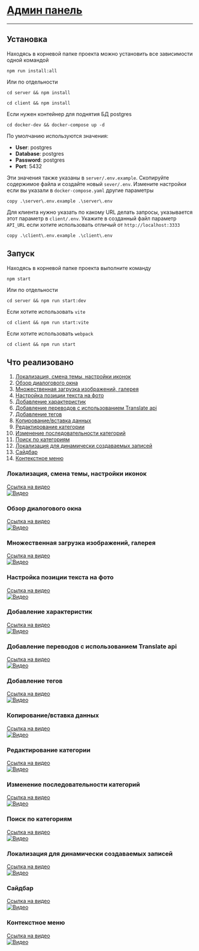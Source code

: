 # [Админ панель ](https://kitsunaana.store/catalog)
***
## Установка
Находясь в корневой папке проекта можно установить все зависимости одной командой
```shell
npm run install:all
```
Или по отдельности
```shell
cd server && npm install
```
```shell
cd client && npm install
```
Если нужен контейнер для поднятия БД postgres
```shell
cd docker-dev && docker-compose up -d
```
По умолчанию используются значения:
 * **User**: postgres
 * **Database**: postgres
 * **Password**: postgres
 * **Port**: 5432

Эти значения также указаны в `server/.env.example`. Скопируйте
содержимое файла и создайте новый `sever/.env`.
Измените настройки если вы указали в `docker-compose.yaml` другие
параметры
```shell
copy .\server\.env.example .\server\.env
```
Для клиента нужно указать по какому URL делать запросы, указывается 
этот параметр в `client/.env`. Укажите в созданный файл параметр
`API_URL` если хотите использовать отличый от `http://localhost:3333`

```shell
copy .\client\.env.example .\client\.env
```

## Запуск
Находясь в корневой папке проекта выполните команду
```shell
npm start
```
Или по отдельности
```shell
cd server && npm run start:dev
```
Если хотите использовать `vite`
```shell
cd client && npm run start:vite
```
Если хотите использовать `webpack`
```shell
cd client && npm run start
```

## Что реализовано
1. [Локализация, смена темы, настройки иконок](#section1)
2. [Обзор диалогового окна](#section2)
3. [Множественная загрузка изображений, галерея](#section3)
4. [Настройка позиции текста на фото](#section4)
5. [Добавление характеристик](#section5)
6. [Добавление переводов с использованием Translate api](#section6)
7. [Добавление тегов](#section7)
8. [Копирование/вставка данных](#section8)
9. [Редактирование категории](#section9)
10. [Изменение последовательности категорий](#section10)
11. [Поиск по категориям](#section11)
12. [Локализация для динамически создаваемых записей](#section12)
13. [Сайдбар](#section13)
14. [Контекстное меню](#section14)

### <a name="section1"></a> Локализация, смена темы, настройки иконок
[Ссылка на видео](https://play.boomstream.com/dIxDJyOd?autostart=1)<br />
[![Видео](https://cdnv.boomstream.com/balancer/size:300/mHtIYwSu-a1.jpg)](https://play.boomstream.com/dIxDJyOd?autostart=1)

### <a name="section2"></a> Обзор диалогового окна
[Ссылка на видео](https://play.boomstream.com/NeRLoztY?autostart=1)<br />
[![Видео](https://cdnv.boomstream.com/balancer/size:300/szPQghC5-a2.jpg)](https://play.boomstream.com/NeRLoztY?autostart=1)

### <a name="section3"></a> Множественная загрузка изображений, галерея
[Ссылка на видео](https://play.boomstream.com/3ccQiLQ7?autostart=1)<br />
[![Видео](https://cdnv.boomstream.com/balancer/size:300/SW4f6Iev-a7.jpg)](https://play.boomstream.com/3ccQiLQ7?autostart=1)

### <a name="section4"></a> Настройка позиции текста на фото
[Ссылка на видео](https://play.boomstream.com/S6ux3KL4?autostart=1)<br />
[![Видео](https://cdnv.boomstream.com/balancer/size:300/k9CdpBqA-a4.jpg)](https://play.boomstream.com/S6ux3KL4?autostart=1)

### <a name="section5"></a> Добавление характеристик
[Ссылка на видео](https://play.boomstream.com/fCoHGaxk?autostart=1)<br />
[![Видео](https://cdnv.boomstream.com/balancer/size:300/RigylViP-a2.jpg)](https://play.boomstream.com/fCoHGaxk?autostart=1)

### <a name="section6"></a> Добавление переводов с использованием Translate api
[Ссылка на видео](https://play.boomstream.com/2Kde6u6l?autostart=1)<br />
[![Видео](https://cdnv.boomstream.com/balancer/size:300/iyGSgvZ1-a13.jpg)](https://play.boomstream.com/2Kde6u6l?autostart=1)

### <a name="section7"></a> Добавление тегов
[Ссылка на видео](https://play.boomstream.com/vuS3DLw6?autostart=1)<br />
[![Видео](https://cdnv.boomstream.com/balancer/size:300/WUAYciXj-a12.jpg)](https://play.boomstream.com/vuS3DLw6?autostart=1)

### <a name="section8"></a> Копирование/вставка данных
[Ссылка на видео](https://play.boomstream.com/AAOnApoW?autostart=1)<br />
[![Видео](https://cdnv.boomstream.com/balancer/size:300/nEstCxxx-a7.jpg)](https://play.boomstream.com/AAOnApoW?autostart=1)

### <a name="section9"></a> Редактирование категории
[Ссылка на видео](https://play.boomstream.com/LKIgRQ1F?autostart=1)<br />
[![Видео](https://cdnv.boomstream.com/balancer/size:300/QsJR24lI-a2.jpg)](https://play.boomstream.com/LKIgRQ1F?autostart=1)

### <a name="section10"></a> Изменение последовательности категорий
[Ссылка на видео](https://play.boomstream.com/RC5vL9Fi?autostart=1)<br />
[![Видео](https://cdnv.boomstream.com/balancer/size:300/Us3Dd7RU-a1.jpg)](https://play.boomstream.com/RC5vL9Fi?autostart=1)

### <a name="section11"></a> Поиск по категориям
[Ссылка на видео](https://play.boomstream.com/ervRuD70?autostart=1)<br />
[![Видео](https://cdnv.boomstream.com/balancer/size:300/sB1OIdMr-a1.jpg)](https://play.boomstream.com/ervRuD70?autostart=1)

### <a name="section12"></a> Локализация для динамически создаваемых записей
[Ссылка на видео](https://play.boomstream.com/VBSy8jH0?autostart=1)<br />
[![Видео](https://cdnv.boomstream.com/balancer/size:300/H6bb5v6w-a1.jpg)](https://play.boomstream.com/VBSy8jH0?autostart=1)

### <a name="section13"></a> Сайдбар
[Ссылка на видео](https://play.boomstream.com/214Rc0Tk?autostart=1)<br />
[![Видео](https://cdnv.boomstream.com/balancer/size:300/eswEBHBI-a1.jpg)](https://play.boomstream.com/214Rc0Tk?autostart=1)

### <a name="section14"></a> Контекстное меню
[Ссылка на видео](https://play.boomstream.com/qNFmSVCk?autostart=1)<br />
[![Видео](https://cdnv.boomstream.com/balancer/size:300/mK8ojI2L-a2.jpg)](https://play.boomstream.com/qNFmSVCk?autostart=1)

